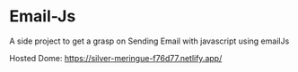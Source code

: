 # Email-Js
A side project to get a grasp on Sending Email with javascript using emailJs


Hosted Dome: https://silver-meringue-f76d77.netlify.app/
